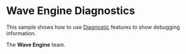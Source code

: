 # Wave Engine Diagnostics

This sample shows how to use [Diagnostic](http://doc.waveengine.net/api/WaveEngine.Framework.Diagnostic.html) features to show debugging information.

The **Wave Engine** team.